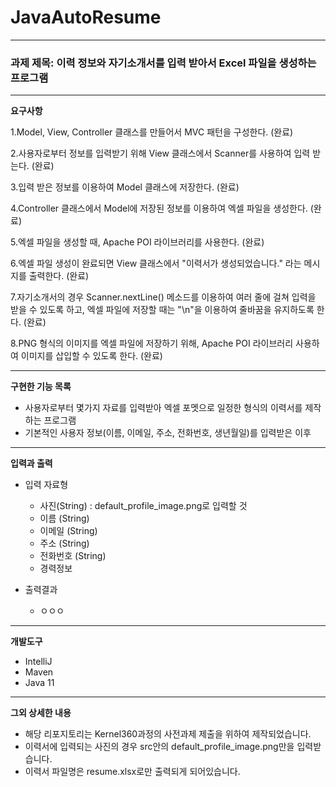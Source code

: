 # JavaAutoResume

---

### 과제 제목: 이력 정보와 자기소개서를 입력 받아서 Excel 파일을 생성하는 프로그램

---

**요구사항**

1.Model, View, Controller 클래스를 만들어서 MVC 패턴을 구성한다. (완료)

2.사용자로부터 정보를 입력받기 위해 View 클래스에서 Scanner를 사용하여 입력 받는다. (완료)

3.입력 받은 정보를 이용하여 Model 클래스에 저장한다. (완료)

4.Controller 클래스에서 Model에 저장된 정보를 이용하여 엑셀 파일을 생성한다. (완료)

5.엑셀 파일을 생성할 때, Apache POI 라이브러리를 사용한다. (완료)

6.엑셀 파일 생성이 완료되면 View 클래스에서 "이력서가 생성되었습니다." 라는 메시지를 출력한다. (완료)

7.자기소개서의 경우 Scanner.nextLine() 메소드를 이용하여 여러 줄에 걸쳐 입력을 받을 수 있도록 하고, 엑셀 파일에 저장할 때는 "\n"을 이용하여 줄바꿈을 유지하도록 한다. (완료)

8.PNG 형식의 이미지를 엑셀 파일에 저장하기 위해, Apache POI 라이브러리 사용하여 이미지를 삽입할 수 있도록 한다. (완료)

---

**구현한 기능 목록**

- 사용자로부터 몇가지 자료를 입력받아 엑셀 포멧으로 일정한 형식의 이력서를 제작하는 프로그램
- 기본적인 사용자 정보(이름, 이메일, 주소, 전화번호, 생년월일)를 입력받은 이후 

---

**입력과 출력**

* 입력 자료형
  - 사진(String) : default_profile_image.png로 입력할 것
  - 이름 (String)
  - 이메일 (String)
  - 주소 (String)
  - 전화번호 (String)
  - 경력정보 


* 출력결과
  * ㅇㅇㅇ

--- 

**개발도구**
- IntelliJ
- Maven 
- Java 11

---

**그외 상세한 내용**
- 해당 리포지토리는 Kernel360과정의 사전과제 제출을 위하여 제작되었습니다.
- 이력서에 입력되는 사진의 경우 src안의 default_profile_image.png만을 입력받습니다.
- 이력서 파일명은 resume.xlsx로만 출력되게 되어있습니다.

